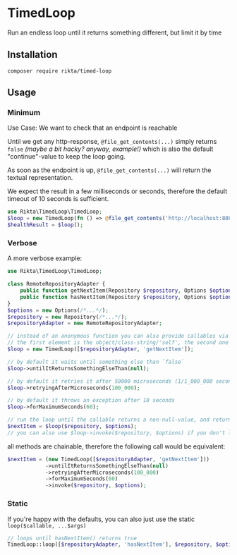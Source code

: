 # TimedLoop

Run an endless loop until it returns something different, but limit it by time

## Installation 

`composer require rikta/timed-loop`

## Usage

### Minimum

Use Case: We want to check that an endpoint is reachable

Until we get any http-response, `@file_get_contents(...)` simply returns `false` *(maybe a bit hacky? anyway, example!)*
which is also the default "continue"-value to keep the loop going.

As soon as the endpoint is up, `@file_get_contents(...)` will return the textual representation.

We expect the result in a few milliseconds or seconds, therefore the default timeout of 10 seconds is sufficient.

```php
use Rikta\TimedLoop\TimedLoop;
$loop = new TimedLoop(fn () => @file_get_contents('http://localhost:8080/health.php'));
$healthResult = $loop();
```

### Verbose

A more verbose example:

```php
use Rikta\TimedLoop\TimedLoop;

class RemoteRepositoryAdapter {
    public function getNextItem(Repository $repository, Options $options): ?object { /*...*/ }
    public function hasNextItem(Repository $repository, Options $options): bool { /*...*/ }
}
$options = new Options(/*...*/);
$repository = new Repository(/*...*/);
$repositoryAdapter = new RemoteRepositoryAdapter;

// instead of an anonymous function you can also provide callables via array
// the first element is the object/class-string/'self', the second one the method
$loop = new TimedLoop([$repositoryAdapter, 'getNextItem']);

// by default it waits until something else than `false`
$loop->untilItReturnsSomethingElseThan(null);

// by default it retries it after 50000 microseconds (1/1_000_000 second)
$loop->retryingAfterMicroseconds(100_000);

// by default it throws an exception after 10 seconds
$loop->forMaximumSeconds(60);

// run the loop until the callable returns a non-null-value, and return said value
$nextItem = $loop($repository, $options);
// you can also use $loop->invoke($repository, $options) if you don't like invoking variables ;)
```

all methods are chainable, therefore the following call would be equivalent:

```php
$nextItem = (new TimedLoop([$repositoryAdapter, 'getNextItem']))
            ->untilItReturnsSomethingElseThan(null)
            ->retryingAfterMicroseconds(100_000)
            ->forMaximumSeconds(60)
            ->invoke($repository, $options);
```

### Static

If you're happy with the defaults, you can also just use the static `loop($callable, ...$args)`

```php
// loops until hasNextItem() returns true
TimedLoop::loop([$repositoryAdapter, 'hasNextItem'], $repository, $options);
```